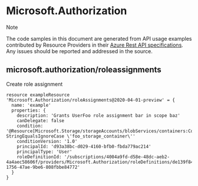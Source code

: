 # Microsoft.Authorization
  
> [!NOTE]
> The code samples in this document are generated from API usage examples contributed by Resource Providers in their [Azure Rest API specifications](https://github.com/Azure/azure-rest-api-specs). Any issues should be reported and addressed in the source.


## microsoft.authorization/roleassignments

Create role assignment
```bicep
resource exampleResource 'Microsoft.Authorization/roleAssignments@2020-04-01-preview' = {
  name: 'example'
  properties: {
    description: 'Grants UserFoo role assignment bar in scope baz'
    canDelegate: false
    condition: '@Resource[Microsoft.Storage/storageAccounts/blobServices/containers:ContainerName] StringEqualsIgnoreCase \'foo_storage_container\''
    conditionVersion: '1.0'
    principalId: 'd93a38bc-d029-4160-bfb0-fbda779ac214'
    principalType: 'User'
    roleDefinitionId: '/subscriptions/4004a9fd-d58e-48dc-aeb2-4a4aec58606f/providers/Microsoft.Authorization/roleDefinitions/de139f84-1756-47ae-9be6-808fbbe84772'
  }
}
```
